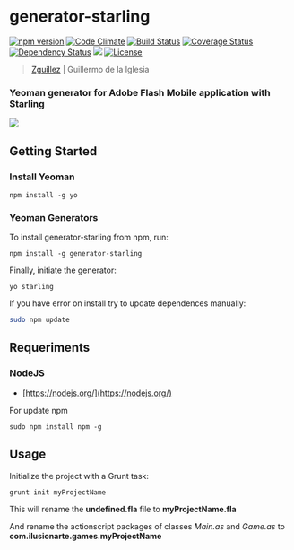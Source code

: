 # generator-starling

[![npm version](https://badge.fury.io/js/generator-starling.svg)](https://badge.fury.io/js/generator-starling)
[![Code Climate](http://img.shields.io/codeclimate/github/zguillez/generator-starling.svg)](https://codeclimate.com/github/zguillez/generator-starling)
[![Build Status](http://img.shields.io/travis/zguillez/generator-starling.svg)](https://travis-ci.org/zguillez/generator-starling)
[![Coverage Status](http://img.shields.io/coveralls/zguillez/generator-starling.svg)](https://coveralls.io/r/zguillez/generator-starling)
[![Dependency Status](https://gemnasium.com/zguillez/generator-base-angularjs.svg)](https://gemnasium.com/zguillez/generator-starling)
![](https://reposs.herokuapp.com/?path=zguillez/generator-starling)
[![License](http://img.shields.io/:license-mit-blue.svg)](http://doge.mit-license.org)

> [Zguillez](https://zguillez.io) | Guillermo de la Iglesia

### Yeoman generator for Adobe Flash Mobile application with Starling

![](http://zguillez.github.io/img/starling.png)

## Getting Started

### Install Yeoman

	npm install -g yo

### Yeoman Generators

To install generator-starling from npm, run:

	npm install -g generator-starling

Finally, initiate the generator:

	yo starling

If you have error on install try to update dependences manually:

```bash
sudo npm update
```

## Requeriments

### NodeJS

* [https://nodejs.org/](https://nodejs.org/)

For update npm

	sudo npm install npm -g

## Usage

Initialize the project with a Grunt task:

	grunt init myProjectName

This will rename the **undefined.fla** file to **myProjectName.fla**

And rename the actionscript packages of classes *Main.as* and *Game.as* to **com.ilusionarte.games.myProjectName**   


